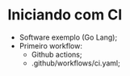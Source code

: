 # Iniciando com CI

* Software exemplo (Go Lang);
* Primeiro workflow:
  - Github actions;
  - .github/workflows/ci.yaml;
